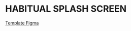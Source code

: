 # HABITUAL SPLASH SCREEN

[Template Figma](https://www.figma.com/file/4KIM14zOqqIKRuF8kBtHGs/Showcase-Website?node-id=1%3A2)